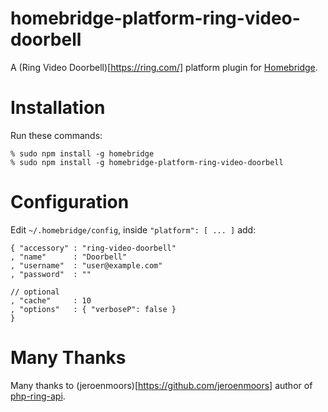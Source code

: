 # homebridge-platform-ring-video-doorbell
A (Ring Video Doorbell)[https://ring.com/] platform plugin for [Homebridge](https://github.com/nfarina/homebridge).

# Installation
Run these commands:

    % sudo npm install -g homebridge
    % sudo npm install -g homebridge-platform-ring-video-doorbell


# Configuration
Edit `~/.homebridge/config`, inside `"platform": [ ... ]` add:

    { "accessory" : "ring-video-doorbell"
    , "name"      : "Doorbell"
    , "username"  : "user@example.com"
    , "password"  : ""

    // optional
    , "cache"     : 10
    , "options"   : { "verboseP": false }
    }

# Many Thanks
Many thanks to (jeroenmoors)[https://github.com/jeroenmoors] author of
[php-ring-api](https://github.com/jeroenmoors/php-ring-api).